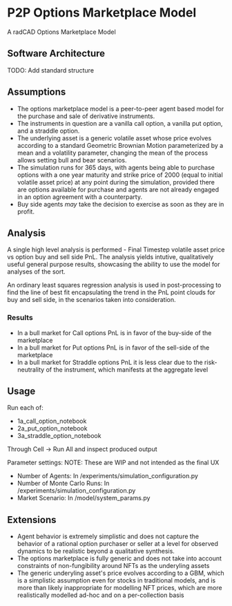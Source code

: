 <!-- #region -->
# P2P Options Marketplace Model

A radCAD Options Marketplace Model

## Software Architecture

TODO: Add standard structure

## Assumptions

- The options marketplace model is a peer-to-peer agent based model for the purchase and sale of derivative instruments.
- The instruments in question are a vanilla call option, a vanilla put option, and a straddle option.
- The underlying asset is a generic volatile asset whose price evolves according to a standard Geometric Brownian Motion parameterized by a mean and a volatility parameter, changing the mean of the process allows setting bull and bear scenarios.
- The simulation runs for 365 days, with agents being able to purchase options with a one year maturity and strike price of 2000 (equal to initial volatile asset price) at any point during the simulation, provided there are options available for purchase and agents are not already engaged in an option agreement with a counterparty.
- Buy side agents <i>may</i> take the decision to exercise as soon as they are in profit.

## Analysis

A single high level analysis is performed - Final Timestep volatile asset price vs option buy and sell side PnL.
The analysis yields intutive, qualitatively useful general purpose results, showcasing the ability to use the model for analyses of the sort.

An ordinary least squares regression analysis is used in post-processing to find the line of best fit encapsulating the trend in the PnL point clouds for buy and sell side, in the scenarios taken into consideration.

### Results

- In a bull market for Call options PnL is in favor of the buy-side of the marketplace
- In a bull market for Put options PnL is in favor of the sell-side of the marketplace
- In a bull market for Straddle options PnL it is less clear due to the risk-neutrality of the instrument, which manifests at the aggregate level


## Usage

Run each of:
- 1a_call_option_notebook
- 2a_put_option_notebook
- 3a_straddle_option_notebook

Through Cell -> Run All and inspect produced output

Parameter settings:
NOTE: These are WIP and not intended as the final UX
- Number of Agents: In /experiments/simulation_configuration.py
- Number of Monte Carlo Runs: In /experiments/simulation_configuration.py
- Market Scenario: In /model/system_params.py

## Extensions
- Agent behavior is extremely simplistic and does not capture the behavior of a rational option purchaser or seller at a level for observed dynamics to be realistic beyond a qualitative synthesis.
- The options marketplace is fully generic and does not take into account constraints of non-fungibility around NFTs as the underyling assets
- The generic underyling asset's price evolves according to a GBM, which is a simplistic assumption even for stocks in traditional models, and is more than likely inappropriate for modelling NFT prices, which are more realistically modelled ad-hoc and on a per-collection basis
<!-- #endregion -->

```python

```
